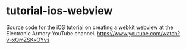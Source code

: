 # tutorial-ios-webview
Source code for the iOS tutorial on creating a webkit webview at the Electronic Armory YouTube channel. https://www.youtube.com/watch?v=xQmZSKxOYvs
